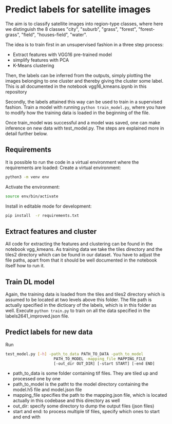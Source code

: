 # Predict labels for satellite images 

The aim is to classify satellite images into region-type classes, where here we distinguish the 8 classes "city", "suburb", "grass", "forest", "forest-grass", "field", "houses-field", "water".

The idea is to train first in an unsupervised fashion in a three step process:
* Extract features with VGG16 pre-trained model
* simplify features with PCA
* K-Means clustering

Then, the labels can be inferred from the outputs, simply plotting the images belonging to one cluster and thereby giving the cluster some label. This is all documented in the notebook vgg16_kmeans.ipynb in this repository

Secondly, the labels attained this way can be used to train in a supervised fashion. Train a model with running `python train_model.py`, where you have to modify how the training data is loaded in the beginning of the file. 

Once train_model was successful and a model was saved, one can make inference on new data with test_model.py. The steps are explained more in detail further below. 

## Requirements

It is possible to run the code in a virtual environment where the requirements are loaded:
Create a virtual environment:

```sh
python3 -m venv env
```

Activate the environment:

```sh
source env/bin/activate
```

Install in editable mode for development:

```sh
pip install  -r requirements.txt
```

## Extract features and cluster

All code for extracting the features and clustering can be found in the notebook vgg_kmeans. As training data we take the tiles directory and the tiles2 directory which can be found in our dataset. You have to adjust the file paths, apart from that it should be well documented in the notebook itself how to run it.

## Train DL model

Again, the training data is loaded from the tiles and tiles2 directory which is assumed to be located at two levels above this folder. The file path is actually specified in the dictioary of the labels, which is in this folder as well. Execute `python train.py` to train on all the data specified in the labels2641_improved.json file. 

## Predict labels for new data

Run 
```bash
test_model.py [-h] -path_to_data PATH_TO_DATA -path_to_model
                     PATH_TO_MODEL -mapping_file MAPPING_FILE
                     [-out_dir OUT_DIR] [-start START] [-end END]
```

* path_to_data is some folder containing tif files. They are tiled up and processed one by one
* path_to_model is the patht to the model directory containing the model.h5 file and model.json file
* mapping_file specifies the path to the mapping.json file, which is located actually in this codebase and this directory as well
* out_dir: specify some directory to dump the output files (json files) 
* start and end: to process multiple tif files, specify which ones to start and end with
